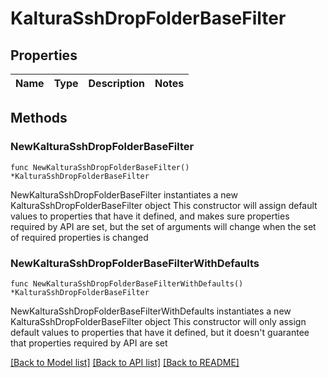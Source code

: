# KalturaSshDropFolderBaseFilter

## Properties

Name | Type | Description | Notes
------------ | ------------- | ------------- | -------------

## Methods

### NewKalturaSshDropFolderBaseFilter

`func NewKalturaSshDropFolderBaseFilter() *KalturaSshDropFolderBaseFilter`

NewKalturaSshDropFolderBaseFilter instantiates a new KalturaSshDropFolderBaseFilter object
This constructor will assign default values to properties that have it defined,
and makes sure properties required by API are set, but the set of arguments
will change when the set of required properties is changed

### NewKalturaSshDropFolderBaseFilterWithDefaults

`func NewKalturaSshDropFolderBaseFilterWithDefaults() *KalturaSshDropFolderBaseFilter`

NewKalturaSshDropFolderBaseFilterWithDefaults instantiates a new KalturaSshDropFolderBaseFilter object
This constructor will only assign default values to properties that have it defined,
but it doesn't guarantee that properties required by API are set


[[Back to Model list]](../README.md#documentation-for-models) [[Back to API list]](../README.md#documentation-for-api-endpoints) [[Back to README]](../README.md)


